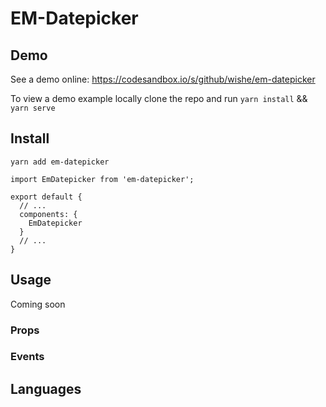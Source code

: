 # EM-Datepicker

## Demo
See a demo online: https://codesandbox.io/s/github/wishe/em-datepicker

To view a demo example locally clone the repo and run ```yarn install``` && ```yarn serve```

## Install
```
yarn add em-datepicker
```

```
import EmDatepicker from 'em-datepicker';

export default {
  // ...
  components: {
    EmDatepicker
  }
  // ...
}
```

## Usage

Coming soon

### Props


### Events

## Languages
